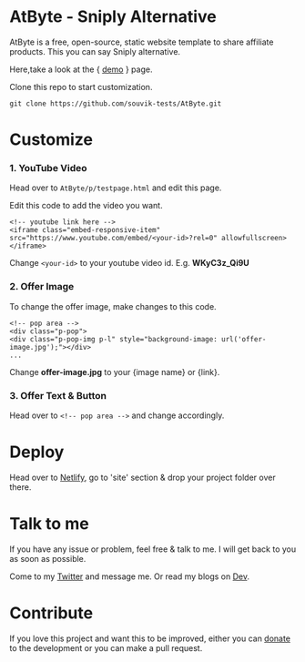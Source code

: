 # AtByte - Sniply Alternative
AtByte is a free, open-source, static website template to share affiliate products. This you can say Sniply alternative.

Here,take a look at the { [demo](https://souvik-tests.github.io/AtByte/p/test-page.html) } page.

Clone this repo to start customization.
```
git clone https://github.com/souvik-tests/AtByte.git
```
# Customize
### 1. YouTube Video
Head over to `AtByte/p/testpage.html` and edit this page.

Edit this code to add the video you want.
```
<!-- youtube link here -->
<iframe class="embed-responsive-item" src="https://www.youtube.com/embed/<your-id>?rel=0" allowfullscreen></iframe>
```
Change `<your-id>` to your youtube video id. E.g. <b>WKyC3z_Qi9U</b>
### 2. Offer Image
To change the offer image, make changes to this code.
```
<!-- pop area -->
<div class="p-pop">
<div class="p-pop-img p-l" style="background-image: url('offer-image.jpg');"></div>
...
```
Change <b>offer-image.jpg</b> to your {image name} or {link}.
### 3. Offer Text & Button
Head over to `<!-- pop area -->` and change accordingly.
# Deploy
Head over to [Netlify](https://www.netlify.com/), go to 'site' section & drop your project folder over there.
# Talk to me
If you have any issue or problem, feel free & talk to me. I will get back to you as soon as possible.

Come to my [Twitter](https://twitter.com/thesouvikpaul) and message me. Or read my blogs on [Dev](https://dev.to/dashboard).
# Contribute
If you love this project and want this to be improved, either you can [donate](https://www.buymeacoffee.com/souvikpaul) to the development or you can make a pull request.